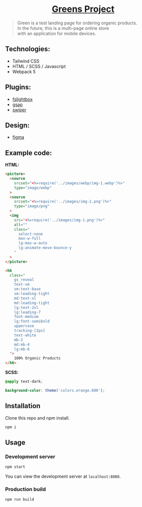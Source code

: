<h1 align="center">
  <a href="https://lime7.github.io/greens">Greens Project</a>
</h1>

> Green is a test landing page for ordering organic products. <br/>
> In the future, this is a multi-page online store <br/>
> with an application for mobile devices.

## Technologies:

- Tailwind CSS
- HTML / SCSS / Javascript
- Webpack 5

## Plugins:

- [fslightbox](https://fslightbox.com/)
- [gsap](https://greensock.com/gsap/)
- [swiper](https://swiperjs.com/)

## Design:

- [figma](https://www.figma.com/)


## Example code:

<p><strong>HTML:</strong></p>

```html
<picture>
  <source
    srcset="<%=require('../images/webp/img-1.webp')%>"
    type="image/webp"
  >
  <source
    srcset="<%=require('../images/img-1.png')%>"
    type="image/png"
  >
  <img
    src="<%=require('../images/img-1.png')%>"
    alt=""
    class="
      select-none
      max-w-full
      lg:max-w-auto
      lg:animate-move-bounce-y
    "
  >
</picture>
```

```html
<h6
  class="
    gs_reveal
    text-sm
    sm:text-base
    sm:leading-tight
    md:text-xl
    md:leading-tight
    lg:text-2xl
    lg:leading-7
    font-medium
    lg:font-semibold
    uppercase
    tracking-[2px]
    text-white
    mb-2
    md:mb-4
    lg:mb-6
  ">
    100% Organic Products
</h6>
```

<p><strong>SCSS:</strong></p>

```scss
@apply text-dark;
```

```scss
background-color: theme('colors.orange.600');
```

## Installation

Clone this repo and npm install.

```bash
npm i
```

## Usage

### Development server

```bash
npm start
```

You can view the development server at `localhost:8080`.

### Production build

```bash
npm run build
```



